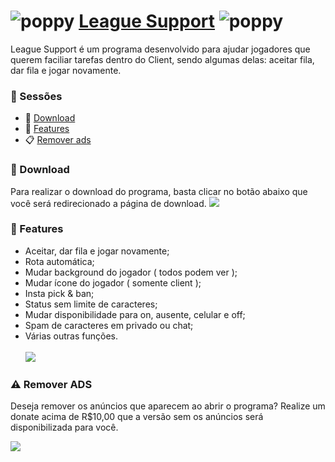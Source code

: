 # ![poppy](https://cdn.glitch.com/d5849b6d-b525-43f0-a87c-280ff619d588%2FWebp.net-resizeimage%20(2).png?v=1627787432690) [League Support](https://www.mediafire.com/file/u7gevii3tv5dbrw/LeagueSupport.rar/file) ![poppy](https://cdn.glitch.com/d5849b6d-b525-43f0-a87c-280ff619d588%2FWebp.net-resizeimage%20(2).png?v=1627787432690)
League Support é um programa desenvolvido para ajudar jogadores que querem faciliar tarefas dentro do Client, sendo algumas delas: aceitar fila, dar fila e jogar novamente.

### 📁 Sessões
- 🎁 [Download](#download)
- 📜 [Features](#features)
- 📋 [Remover ads](#ads)

<a name="download"></a>
### 🎁 Download
Para realizar o download do programa, basta clicar no botão abaixo que você será redirecionado a página de download.
[<img src="https://www.atepi.com.br/wp-content/uploads/2019/04/bot%C3%A3o-download.png">](https://www.mediafire.com/file/u7gevii3tv5dbrw/LeagueSupport.rar/file)

<a name="features"></a>
### 📜 Features
- Aceitar, dar fila e jogar novamente;
- Rota automática;
- Mudar background do jogador ( todos podem ver );
- Mudar ícone do jogador ( somente client );
- Insta pick & ban;
- Status sem limite de caracteres;
- Mudar disponibilidade para on, ausente, celular e off;
- Spam de caracteres em privado ou chat;
- Várias outras funções.<br /><br />
![](https://cdn.discordapp.com/attachments/873959321376018462/897906295196225566/WinchesterDev.gif)

<a name="ads"></a>
### ⚠ Remover ADS
Deseja remover os anúncios que aparecem ao abrir o programa? Realize um donate acima de R$10,00 que a versão sem os anúncios será disponibilizada para você. 

[<img src="https://i.imgur.com/h6CM9tR.jpg">](https://app.picpay.com/user/winchesterdeveloper)
